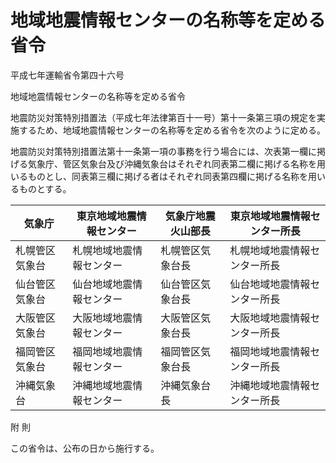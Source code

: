 # 地域地震情報センターの名称等を定める省令

平成七年運輸省令第四十六号

地域地震情報センターの名称等を定める省令

地震防災対策特別措置法（平成七年法律第百十一号）第十一条第三項の規定を実施するため、地域地震情報センターの名称等を定める省令を次のように定める。

地震防災対策特別措置法第十一条第一項の事務を行う場合には、次表第一欄に掲げる気象庁、管区気象台及び沖縄気象台はそれぞれ同表第二欄に掲げる名称を用いるものとし、同表第三欄に掲げる者はそれぞれ同表第四欄に掲げる名称を用いるものとする。

気象庁 | 東京地域地震情報センター | 気象庁地震火山部長 | 東京地域地震情報センター所長  
---|---|---|---  
札幌管区気象台 | 札幌地域地震情報センター | 札幌管区気象台長 | 札幌地域地震情報センター所長  
仙台管区気象台 | 仙台地域地震情報センター | 仙台管区気象台長 | 仙台地域地震情報センター所長  
大阪管区気象台 | 大阪地域地震情報センター | 大阪管区気象台長 | 大阪地域地震情報センター所長  
福岡管区気象台 | 福岡地域地震情報センター | 福岡管区気象台長 | 福岡地域地震情報センター所長  
沖縄気象台 | 沖縄地域地震情報センター | 沖縄気象台長 | 沖縄地域地震情報センター所長  
  
附 則

この省令は、公布の日から施行する。
